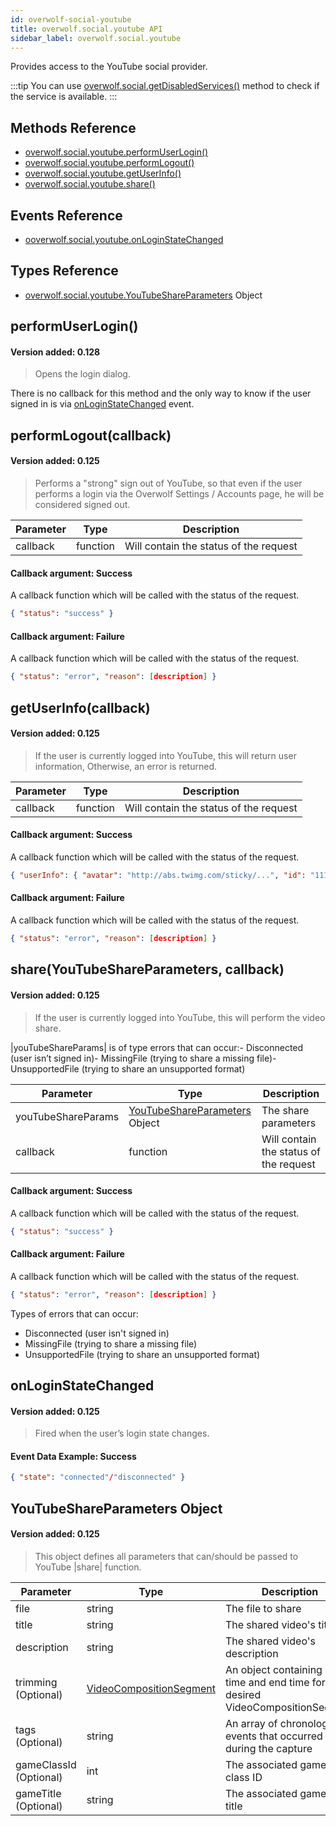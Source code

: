 ```yaml
---
id: overwolf-social-youtube
title: overwolf.social.youtube API
sidebar_label: overwolf.social.youtube
---
```


Provides access to the YouTube social provider.

:::tip
You can use [overwolf.social.getDisabledServices()](overwolf-social#getdisabledservicescallback) method to check if the service is available.
:::

## Methods Reference

* [overwolf.social.youtube.performUserLogin()](#performuserlogin)
* [overwolf.social.youtube.performLogout()](#performlogoutcallback)
* [overwolf.social.youtube.getUserInfo()](#getuserinfocallback)
* [overwolf.social.youtube.share()](#shareyoutubeshareparameters-callback)

## Events Reference

* [ooverwolf.social.youtube.onLoginStateChanged](#onloginstatechanged)

## Types Reference

* [overwolf.social.youtube.YouTubeShareParameters](#youtubeshareparameters-object) Object

## performUserLogin()
#### Version added: 0.128

> Opens the login dialog.

There is no callback for this method and the only way to know if the user signed in is via [onLoginStateChanged](#onloginstatechanged) event.

## performLogout(callback)
#### Version added: 0.125

> Performs a "strong" sign out of YouTube, so that even if the user performs a login via the Overwolf Settings / Accounts page, he will be considered signed out.

Parameter | Type                       | Description                                                             |
--------- | ---------------------------| ----------------------------------------------------------------------- |
callback  | function                   | Will contain the status of the request                                  |

#### Callback argument: Success

A callback function which will be called with the status of the request.

```json
{ "status": "success" }
 ```

 #### Callback argument: Failure

A callback function which will be called with the status of the request.

```json
{ "status": "error", "reason": [description] } 
```

## getUserInfo(callback)
#### Version added: 0.125

> If the user is currently logged into YouTube, this will return user information, Otherwise, an error is returned.

Parameter | Type                       | Description                                                             |
--------- | ---------------------------| ----------------------------------------------------------------------- |
callback  | function                   | Will contain the status of the request                                  |

#### Callback argument: Success

A callback function which will be called with the status of the request.

```json
{ "userInfo": { "avatar": "http://abs.twimg.com/sticky/...", "id": "111111111112222222", "name": "full name", "screenName": "screenname123"}}
 ```

 #### Callback argument: Failure

A callback function which will be called with the status of the request.

```json
{ "status": "error", "reason": [description] } 
```

## share(YouTubeShareParameters, callback)
#### Version added: 0.125

> If the user is currently logged into YouTube, this will perform the video share.

|youTubeShareParams| is of type  errors that can occur:- Disconnected (user isn’t signed in)- MissingFile (trying to share a missing file)- UnsupportedFile (trying to share an unsupported format)

Parameter             | Type                       | Description                                                           |
--------------------- | ---------------------------| --------------------------------------------------------------------- |
youTubeShareParams    | [YouTubeShareParameters](#youtubeshareparameters-object) Object        | The share parameters       |
callback              | function                   | Will contain the status of the request                                |

#### Callback argument: Success

A callback function which will be called with the status of the request.

```json
{ "status": "success" }
```

 #### Callback argument: Failure

A callback function which will be called with the status of the request.

```json
{ "status": "error", "reason": [description] } 
```

Types of errors that can occur:
* Disconnected (user isn't signed in)
* MissingFile (trying to share a missing file)
* UnsupportedFile (trying to share an unsupported format)

## onLoginStateChanged
#### Version added: 0.125

> Fired when the user’s login state changes.

#### Event Data Example: Success

```json
{ "state": "connected"/"disconnected" }
```

## YouTubeShareParameters Object
#### Version added: 0.125

> This object defines all parameters that can/should be passed to YouTube |share| function.

Parameter              | Type    | Description                                                                 |
---------------------- | --------| --------------------------------------------------------------------------- |
file                   | string  | The file to share                                                           |
title                  | string  | The shared video's title                                                    |
description            | string  | The shared video's description                                              |
trimming (Optional)    | [VideoCompositionSegment](overwolf-media-videos#videocompositionsegment-object)  | An object containing start time and end time for the desired VideoCompositionSegment                                        |
tags (Optional)        | string  | An array of chronological events that occurred during the capture           |
gameClassId (Optional) | int     | The associated game's class ID                                              |
gameTitle (Optional)   | string  | The associated game's title                                                 |
